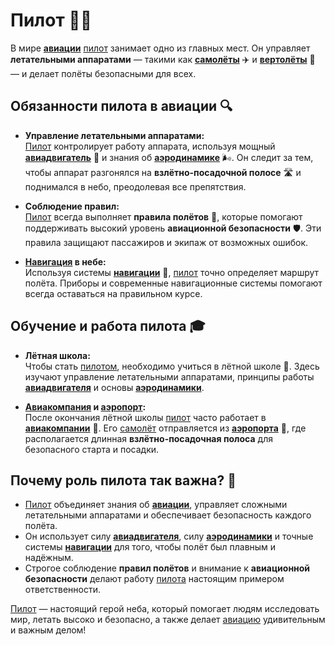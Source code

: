 # Пилот 👨‍✈️

В мире **[авиации](aviatsiya.md)** [пилот](pilot.md) занимает одно из главных мест. Он управляет **летательными аппаратами** — такими как **[самолёты](samolet.md)** ✈️ и **[вертолёты](vertolyot.md)** 🚁 — и делает полёты безопасными для всех.

## Обязанности пилота в авиации 🔍

- **Управление летательными аппаратами:**  
  [Пилот](pilot.md) контролирует работу аппарата, используя мощный **[авиадвигатель](aviadvigatel.md)** 🔧 и знания об **[аэродинамике](aerodinamika.md)** 🌬. Он следит за тем, чтобы аппарат разгонялся на **взлётно-посадочной полосе** 🛣 и поднимался в небо, преодолевая все препятствия.

- **Соблюдение правил:**  
  [Пилот](pilot.md) всегда выполняет **правила полётов** 📜, которые помогают поддерживать высокий уровень **авиационной безопасности** 🛡️. Эти правила защищают пассажиров и экипаж от возможных ошибок.

- **[Навигация](navigatsiya.md) в небе:**  
  Используя системы **[навигации](navigatsiya.md)** 📡, [пилот](pilot.md) точно определяет маршрут полёта. Приборы и современные навигационные системы помогают всегда оставаться на правильном курсе.

## Обучение и работа пилота 🎓

- **Лётная школа:**  
  Чтобы стать [пилотом](pilot.md), необходимо учиться в лётной школе 🏫. Здесь изучают управление летательными аппаратами, принципы работы **[авиадвигателя](aviadvigatel.md)** и основы **[аэродинамики](aerodinamika.md)**.

- **[Авиакомпания](aviakompaniya.md) и [аэропорт](aeroport.md):**  
  После окончания лётной школы [пилот](pilot.md) часто работает в **[авиакомпании](aviakompaniya.md)** 🏢. Его [самолёт](samolet.md) отправляется из **[аэропорта](aeroport.md)** 🏢, где располагается длинная **взлётно-посадочная полоса** для безопасного старта и посадки.

## Почему роль пилота так важна? 🌟

- [Пилот](pilot.md) объединяет знания об **[авиации](aviatsiya.md)**, управляет сложными летательными аппаратами и обеспечивает безопасность каждого полёта.
- Он использует силу **[авиадвигателя](aviadvigatel.md)**, силу **[аэродинамики](aerodinamika.md)** и точные системы **[навигации](navigatsiya.md)** для того, чтобы полёт был плавным и надёжным.
- Строгое соблюдение **правил полётов** и внимание к **авиационной безопасности** делают работу [пилота](pilot.md) настоящим примером ответственности.

[Пилот](pilot.md) — настоящий герой неба, который помогает людям исследовать мир, летать высоко и безопасно, а также делает [авиацию](aviatsiya.md) удивительным и важным делом!
